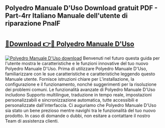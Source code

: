 ## Polyedro Manuale D'Uso Download gratuit PDF - Part-4rr Italiano Manuale dell'utente di riparazione PnalF

# <h2><a href="http://dfgk95.blite.top/?on=Polyedro+Manuale+D%27Uso">🔗Download 👉🔴 Polyedro Manuale D'Uso</a></h2>

[![Polyedro Manuale D'Uso download](https://i.imgur.com/lujVjoI.png)](http://dfgk95.blite.top/?on=Polyedro+Manuale+D%27Uso)
Benvenuti nel futuro questa guida per l'utente mostra le caratteristiche e le funzioni innovative del tuo nuovo Polyedro Manuale D'Uso. Prima di utilizzare Polyedro Manuale D'Uso, familiarizzare con le sue caratteristiche e caratteristiche leggendo questo Manuale utente. Fornisce istruzioni chiare per L'installazione, la configurazione e il funzionamento, nonché suggerimenti per la risoluzione dei problemi comuni. Le funzionalità avanzate di Polyedro Manuale D'Uso includono Supporto multilingue, traduzione in tempo reale, impostazioni personalizzabili e sincronizzazione automatica, tutte accessibili e personalizzate dall'interfaccia. Ci auguriamo che Polyedro Manuale D'Uso sia stato un bene prezioso mentre navighi tra le funzionalità del tuo nuovo prodotto. In caso di domande o dubbi, non esitare a contattare il nostro Team di assistenza clienti.
